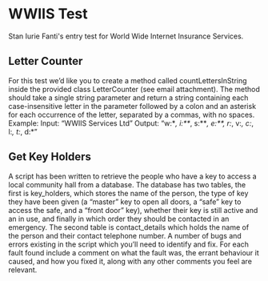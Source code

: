 # WWIIS Test
 Stan Iurie Fanti's entry test for World Wide Internet Insurance Services.

## Letter Counter
For this test we’d like you to create a method called countLettersInString inside the provided class LetterCounter (see email attachment). The method should take a single string parameter and return a string containing each case-insensitive letter in the parameter followed by a colon and an asterisk for each occurrence of the letter, separated by a commas, with no spaces.
Example:
Input: “WWIIS Services Ltd”
Output: “w:\**, i:\*\**, s:\*\**, e:**, r:*, v:*, c:*, l:*, t:*, d:*”

## Get Key Holders
A script has been written to retrieve the people who have a key to access a local community hall from a database. The database has two tables, the first is key_holders, which stores the name of the person, the type of key they have been given (a “master” key to open all doors, a “safe” key to access the safe, and a “front door” key), whether their key is still active and an in use, and finally in which order they should be contacted in an emergency. The second table is contact_details which holds the name of the person and their contact telephone number.
A number of bugs and errors existing in the script which you’ll need to identify and fix. For each fault found include a comment on what the fault was, the errant behaviour it caused, and how you fixed it, along with any other comments you feel are relevant.